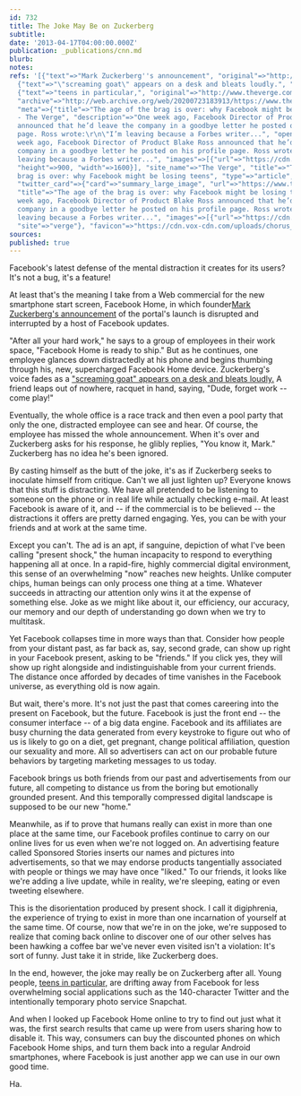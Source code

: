 ```yaml
---
id: 732
title: The Joke May Be on Zuckerberg
subtitle: 
date: '2013-04-17T04:00:00.000Z'
publication: _publications/cnn.md
blurb: 
notes: 
refs: '[{"text"=>"Mark Zuckerberg''s announcement", "original"=>"http://hothardware.com/News/Zuckerberg-Evangelizes-Facebook-Home-In-New-Video-Ad-Actually-Entertaining/"},
  {"text"=>"\"screaming goat\" appears on a desk and bleats loudly.", "original"=>"http://blogs.discovery.com/animal_oddities/2013/02/why-are-these-goats-screaming.html"},
  {"text"=>"teens in particular,", "original"=>"http://www.theverge.com/2013/3/1/4049592/the-age-of-the-brag-is-over-why-facebook-might-be-losing-teens",
  "archive"=>"http://web.archive.org/web/20200723183913/https://www.theverge.com/2013/3/1/4049592/the-age-of-the-brag-is-over-why-facebook-might-be-losing-teens",
  "meta"=>{"title"=>"The age of the brag is over: why Facebook might be losing teens
  - The Verge", "description"=>"One week ago, Facebook Director of Product Blake Ross
  announced that he’d leave the company in a goodbye letter he posted on his profile
  page. Ross wrote:\r\n\"I’m leaving because a Forbes writer...", "open_graph"=>{"description"=>"One
  week ago, Facebook Director of Product Blake Ross announced that he’d leave the
  company in a goodbye letter he posted on his profile page. Ross wrote:\r\n\"I’m
  leaving because a Forbes writer...", "images"=>[{"url"=>"https://cdn.vox-cdn.com/thumbor/puTx8VZzr6CswSkYdRfaQtRiPvY=/0x51:1020x625/1600x900/cdn.vox-cdn.com/assets/2023319/mark-zuckerberg-theverge-stock-1_1020.jpg",
  "height"=>900, "width"=>1600}], "site_name"=>"The Verge", "title"=>"The age of the
  brag is over: why Facebook might be losing teens", "type"=>"article", "url"=>"https://www.theverge.com/2013/3/1/4049592/the-age-of-the-brag-is-over-why-facebook-might-be-losing-teens"},
  "twitter_card"=>{"card"=>"summary_large_image", "url"=>"https://www.theverge.com/2013/3/1/4049592/the-age-of-the-brag-is-over-why-facebook-might-be-losing-teens",
  "title"=>"The age of the brag is over: why Facebook might be losing teens", "description"=>"One
  week ago, Facebook Director of Product Blake Ross announced that he’d leave the
  company in a goodbye letter he posted on his profile page. Ross wrote:\r\n\"I’m
  leaving because a Forbes writer...", "images"=>[{"url"=>"https://cdn.vox-cdn.com/thumbor/puTx8VZzr6CswSkYdRfaQtRiPvY=/0x51:1020x625/1600x900/cdn.vox-cdn.com/assets/2023319/mark-zuckerberg-theverge-stock-1_1020.jpg"}],
  "site"=>"verge"}, "favicon"=>"https://cdn.vox-cdn.com/uploads/chorus_asset/file/7395351/android-chrome-192x192.0.png"}}]'
sources: 
published: true
---
```

Facebook's latest defense of the mental distraction it creates for its users? It's not a bug, it's a feature!

At least that's the meaning I take from a Web commercial for the new smartphone start screen, Facebook Home, in which founder[Mark Zuckerberg's announcement](http://hothardware.com/News/Zuckerberg-Evangelizes-Facebook-Home-In-New-Video-Ad-Actually-Entertaining/) of the portal's launch is disrupted and interrupted by a host of Facebook updates.

"After all your hard work," he says to a group of employees in their work space, "Facebook Home is ready to ship." But as he continues, one employee glances down distractedly at his phone and begins thumbing through his, new, supercharged Facebook Home device. Zuckerberg's voice fades as a ["screaming goat" appears on a desk and bleats loudly.](http://blogs.discovery.com/animal_oddities/2013/02/why-are-these-goats-screaming.html) A friend leaps out of nowhere, racquet in hand, saying, "Dude, forget work -- come play!"

Eventually, the whole office is a race track and then even a pool party that only the one, distracted employee can see and hear. Of course, the employee has missed the whole announcement. When it's over and Zuckerberg asks for his response, he glibly replies, "You know it, Mark." Zuckerberg has no idea he's been ignored.

By casting himself as the butt of the joke, it's as if Zuckerberg seeks to inoculate himself from critique. Can't we all just lighten up? Everyone knows that this stuff is distracting. We have all pretended to be listening to someone on the phone or in real life while actually checking e-mail. At least Facebook is aware of it, and -- if the commercial is to be believed -- the distractions it offers are pretty darned engaging. Yes, you can be with your friends and at work at the same time.

Except you can't. The ad is an apt, if sanguine, depiction of what I've been calling "present shock," the human incapacity to respond to everything happening all at once. In a rapid-fire, highly commercial digital environment, this sense of an overwhelming "now" reaches new heights. Unlike computer chips, human beings can only process one thing at a time. Whatever succeeds in attracting our attention only wins it at the expense of something else. Joke as we might like about it, our efficiency, our accuracy, our memory and our depth of understanding go down when we try to multitask.

Yet Facebook collapses time in more ways than that. Consider how people from your distant past, as far back as, say, second grade, can show up right in your Facebook present, asking to be "friends." If you click yes, they will show up right alongside and indistinguishable from your current friends. The distance once afforded by decades of time vanishes in the Facebook universe, as everything old is now again.

But wait, there's more. It's not just the past that comes careering into the present on Facebook, but the future. Facebook is just the front end -- the consumer interface -- of a big data engine. Facebook and its affiliates are busy churning the data generated from every keystroke to figure out who of us is likely to go on a diet, get pregnant, change political affiliation, question our sexuality and more. All so advertisers can act on our probable future behaviors by targeting marketing messages to us today.

Facebook brings us both friends from our past and advertisements from our future, all competing to distance us from the boring but emotionally grounded present. And this temporally compressed digital landscape is supposed to be our new "home."

Meanwhile, as if to prove that humans really can exist in more than one place at the same time, our Facebook profiles continue to carry on our online lives for us even when we're not logged on. An advertising feature called Sponsored Stories inserts our names and pictures into advertisements, so that we may endorse products tangentially associated with people or things we may have once "liked." To our friends, it looks like we're adding a live update, while in reality, we're sleeping, eating or even tweeting elsewhere.

This is the disorientation produced by present shock. I call it digiphrenia, the experience of trying to exist in more than one incarnation of yourself at the same time. Of course, now that we're in on the joke, we're supposed to realize that coming back online to discover one of our other selves has been hawking a coffee bar we've never even visited isn't a violation: It's sort of funny. Just take it in stride, like Zuckerberg does.

In the end, however, the joke may really be on Zuckerberg after all. Young people, [teens in particular,](http://www.theverge.com/2013/3/1/4049592/the-age-of-the-brag-is-over-why-facebook-might-be-losing-teens) are drifting away from Facebook for less overwhelming social applications such as the 140-character Twitter and the intentionally temporary photo service Snapchat.

And when I looked up Facebook Home online to try to find out just what it was, the first search results that came up were from users sharing how to disable it. This way, consumers can buy the discounted phones on which Facebook Home ships, and turn them back into a regular Android smartphones, where Facebook is just another app we can use in our own good time.

Ha.
